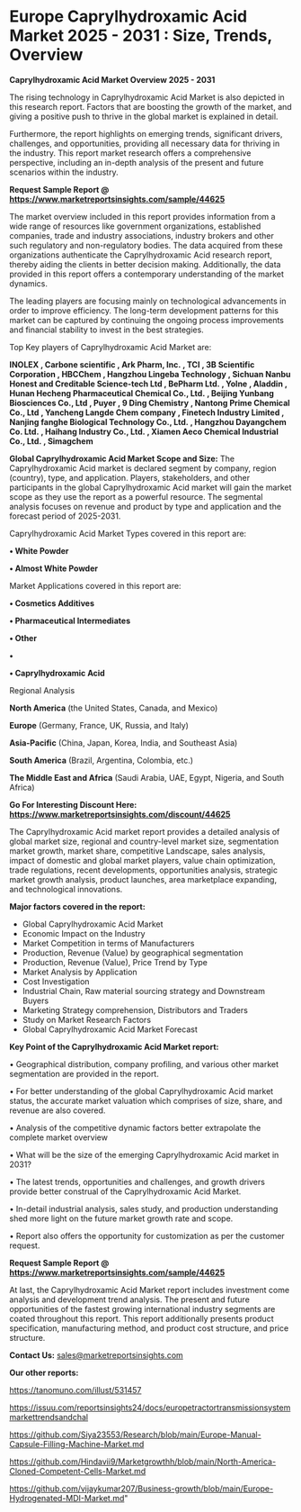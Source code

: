 # Europe Caprylhydroxamic Acid Market 2025 - 2031 : Size, Trends, Overview

<Strong> Caprylhydroxamic Acid Market Overview 2025 - 2031</strong>

The rising technology in Caprylhydroxamic Acid Market is also depicted in this research report. Factors that are boosting the growth of the market, and giving a positive push to thrive in the global market is explained in detail.

Furthermore, the report highlights on emerging trends, significant drivers, challenges, and opportunities, providing all necessary data for thriving in the industry. This report market research offers a comprehensive perspective, including an in-depth analysis of the present and future scenarios within the industry.

<strong>Request Sample Report @ <a href=https://www.marketreportsinsights.com/sample/44625>https://www.marketreportsinsights.com/sample/44625</a></strong>

The market overview included in this report provides information from a wide range of resources like government organizations, established companies, trade and industry associations, industry brokers and other such regulatory and non-regulatory bodies. The data acquired from these organizations authenticate the Caprylhydroxamic Acid research report, thereby aiding the clients in better decision making. Additionally, the data provided in this report offers a contemporary understanding of the market dynamics.

The leading players are focusing mainly on technological advancements in order to improve efficiency. The long-term development patterns for this market can be captured by continuing the ongoing process improvements and financial stability to invest in the best strategies.

Top Key players of Caprylhydroxamic Acid Market are:

<strong>INOLEX , Carbone scientific , Ark Pharm, Inc. , TCI , 3B Scientific Corporation , HBCChem , Hangzhou Lingeba Technology , Sichuan Nanbu Honest and Creditable Science-tech Ltd , BePharm Ltd. , Yolne , Aladdin , Hunan Hecheng Pharmaceutical Chemical Co., Ltd. , Beijing Yunbang Biosciences Co., Ltd , Puyer , 9 Ding Chemistry , Nantong Prime Chemical Co., Ltd , Yancheng Langde Chem company , Finetech Industry Limited , Nanjing fanghe Biological Technology Co., Ltd. , Hangzhou Dayangchem Co. Ltd. , Haihang Industry Co., Ltd. , Xiamen Aeco Chemical Industrial Co., Ltd. , Simagchem </strong>

<strong><b>Global Caprylhydroxamic Acid Market Scope and Size:</b></strong>
The Caprylhydroxamic Acid market is declared segment by company, region (country), type, and application. Players, stakeholders, and other participants in the global Caprylhydroxamic Acid market will gain the market scope as they use the report as a powerful resource. The segmental analysis focuses on revenue and product by type and application and the forecast period of 2025-2031.

Caprylhydroxamic Acid Market Types covered in this report are:

<strong>•  White Powder 

•  Almost White Powder</strong>

Market Applications covered in this report are:

<strong>•  Cosmetics Additives 

•  Pharmaceutical Intermediates 

•  Other 

•  

•  Caprylhydroxamic Acid</strong> 

Regional Analysis

<strong>North America</strong> (the United States, Canada, and Mexico)

<strong>Europe</strong> (Germany, France, UK, Russia, and Italy)

<strong>Asia-Pacific</strong> (China, Japan, Korea, India, and Southeast Asia)

<strong>South America</strong> (Brazil, Argentina, Colombia, etc.)

<strong>The Middle East and Africa</strong> (Saudi Arabia, UAE, Egypt, Nigeria, and South Africa)

<strong>Go For Interesting Discount Here: <a href=https://www.marketreportsinsights.com/discount/44625>https://www.marketreportsinsights.com/discount/44625</a></strong>

The Caprylhydroxamic Acid market report provides a detailed analysis of global market size, regional and country-level market size, segmentation market growth, market share, competitive Landscape, sales analysis, impact of domestic and global market players, value chain optimization, trade regulations, recent developments, opportunities analysis, strategic market growth analysis, product launches, area marketplace expanding, and technological innovations.

<strong><b>Major factors covered in the report:</b></strong>
<ul>
  <li>Global Caprylhydroxamic Acid Market </li>
  <li>Economic Impact on the Industry</li>
  <li>Market Competition in terms of Manufacturers</li>
  <li>Production, Revenue (Value) by geographical segmentation</li>
  <li>Production, Revenue (Value), Price Trend by Type</li>
  <li>Market Analysis by Application</li>
  <li>Cost Investigation</li>
  <li>Industrial Chain, Raw material sourcing strategy and Downstream Buyers</li>
  <li>Marketing Strategy comprehension, Distributors and Traders</li>
  <li>Study on Market Research Factors</li>
  <li>Global Caprylhydroxamic Acid Market Forecast</li>
</ul>

<strong><b>Key Point of the Caprylhydroxamic Acid Market report:</b></strong>

• Geographical distribution, company profiling, and various other market segmentation are provided in the report.

• For better understanding of the global Caprylhydroxamic Acid market status, the accurate market valuation which comprises of size, share, and revenue are also covered.

• Analysis of the competitive dynamic factors better extrapolate the complete market overview

• What will be the size of the emerging Caprylhydroxamic Acid market in 2031?

• The latest trends, opportunities and challenges, and growth drivers provide better construal of the Caprylhydroxamic Acid Market.

• In-detail industrial analysis, sales study, and production understanding shed more light on the future market growth rate and scope.

• Report also offers the opportunity for customization as per the customer request.

<strong>Request Sample Report @ <a href=https://www.marketreportsinsights.com/sample/44625>https://www.marketreportsinsights.com/sample/44625</a></strong>

At last, the Caprylhydroxamic Acid Market report includes investment come analysis and development trend analysis. The present and future opportunities of the fastest growing international industry segments are coated throughout this report. This report additionally presents product specification, manufacturing method, and product cost structure, and price structure.

<strong>Contact Us:</strong>
sales@marketreportsinsights.com

<strong>Our other reports:</strong>

<a href=https://tanomuno.com/illust/531457>https://tanomuno.com/illust/531457</a>

<a href=https://issuu.com/reportsinsights24/docs/europetractortransmissionsystemmarkettrendsandchal>https://issuu.com/reportsinsights24/docs/europetractortransmissionsystemmarkettrendsandchal</a>

<a href=https://github.com/Siya23553/Research/blob/main/Europe-Manual-Capsule-Filling-Machine-Market.md>https://github.com/Siya23553/Research/blob/main/Europe-Manual-Capsule-Filling-Machine-Market.md</a>

<a href=https://github.com/Hindavii9/Marketgrowthh/blob/main/North-America-Cloned-Competent-Cells-Market.md>https://github.com/Hindavii9/Marketgrowthh/blob/main/North-America-Cloned-Competent-Cells-Market.md</a>

<a href=https://github.com/vijaykumar207/Business-growth/blob/main/Europe-Hydrogenated-MDI-Market.md>https://github.com/vijaykumar207/Business-growth/blob/main/Europe-Hydrogenated-MDI-Market.md</a>"
